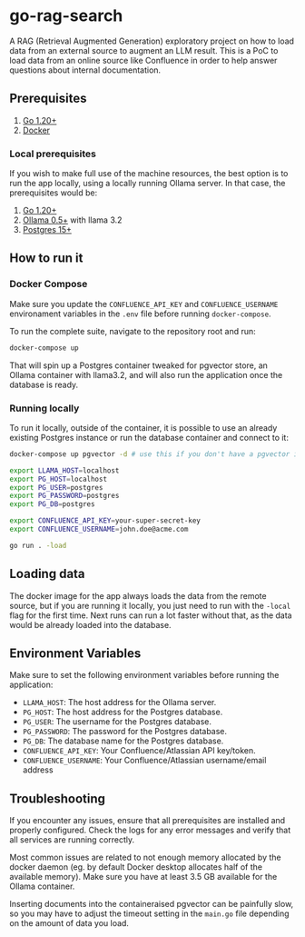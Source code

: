 # go-rag-search

A RAG (Retrieval Augmented Generation) exploratory project on how to load data from an external source to augment an LLM result.
This is a PoC to load data from an online source like Confluence in order to help answer questions about internal documentation.

## Prerequisites

1. [Go 1.20+](https://go.dev/dl/)
2. [Docker](https://www.docker.com/)

### Local prerequisites

If you wish to make full use of the machine resources, the best option is to run the app locally, using a locally running Ollama server.
In that case, the prerequisites would be:

1. [Go 1.20+](https://go.dev/dl/)
2. [Ollama 0.5+](https://ollama.com/download) with llama 3.2
3. [Postgres 15+](https://www.postgresql.org/download/)

## How to run it

### Docker Compose

Make sure you update the `CONFLUENCE_API_KEY` and `CONFLUENCE_USERNAME` environament variables in the `.env` file before running `docker-compose`.

To run the complete suite, navigate to the repository root and run:

```sh
docker-compose up
```

That will spin up a Postgres container tweaked for pgvector store, an Ollama container with llama3.2, and will also run the application once the database is ready.

### Running locally

To run it locally, outside of the container, it is possible to use an already existing Postgres instance or run the database container and connect to it:

```sh
docker-compose up pgvector -d # use this if you don't have a pgvector instance

export LLAMA_HOST=localhost
export PG_HOST=localhost
export PG_USER=postgres
export PG_PASSWORD=postgres
export PG_DB=postgres

export CONFLUENCE_API_KEY=your-super-secret-key
export CONFLUENCE_USERNAME=john.doe@acme.com

go run . -load
```

## Loading data

The docker image for the app always loads the data from the remote source, but if you are running it locally, you just need to run with the `-local` flag for the first time. Next runs can run a lot faster without that, as the data would be already loaded into the database.

## Environment Variables

Make sure to set the following environment variables before running the application:

- `LLAMA_HOST`: The host address for the Ollama server.
- `PG_HOST`: The host address for the Postgres database.
- `PG_USER`: The username for the Postgres database.
- `PG_PASSWORD`: The password for the Postgres database.
- `PG_DB`: The database name for the Postgres database.
- `CONFLUENCE_API_KEY`: Your Confluence/Atlassian API key/token.
- `CONFLUENCE_USERNAME`: Your Confluence/Atlassian username/email address

## Troubleshooting

If you encounter any issues, ensure that all prerequisites are installed and properly configured. Check the logs for any error messages and verify that all services are running correctly.

Most common issues are related to not enough memory allocated by the docker daemon (eg. by default Docker desktop allocates half of the available memory). Make sure you have at least 3.5 GB available for the Ollama container.

Inserting documents into the containeraised pgvector can be painfully slow, so you may have to adjust the timeout setting in the `main.go` file depending on the amount of data you load.
